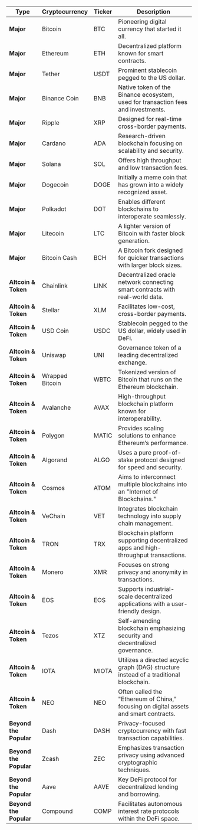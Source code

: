 | Type               | Cryptocurrency      | Ticker | Description                                                                   |
|--------------------|---------------------|--------|-------------------------------------------------------------------------------|
| **Major**        | Bitcoin             | BTC    | Pioneering digital currency that started it all.                             |
| **Major**        | Ethereum            | ETH    | Decentralized platform known for smart contracts.                            |
| **Major**        | Tether              | USDT   | Prominent stablecoin pegged to the US dollar.                                |
| **Major**        | Binance Coin        | BNB    | Native token of the Binance ecosystem, used for transaction fees and investments. |
| **Major**        | Ripple              | XRP    | Designed for real-time cross-border payments.                                |
| **Major**        | Cardano             | ADA    | Research-driven blockchain focusing on scalability and security.             |
| **Major**        | Solana              | SOL    | Offers high throughput and low transaction fees.                             |
| **Major**        | Dogecoin            | DOGE   | Initially a meme coin that has grown into a widely recognized asset.         |
| **Major**        | Polkadot            | DOT    | Enables different blockchains to interoperate seamlessly.                    |
| **Major**        | Litecoin            | LTC    | A lighter version of Bitcoin with faster block generation.                   |
| **Major**        | Bitcoin Cash        | BCH    | A Bitcoin fork designed for quicker transactions with larger block sizes.    |
| **Altcoin & Token** | Chainlink         | LINK   | Decentralized oracle network connecting smart contracts with real-world data.|
| **Altcoin & Token** | Stellar           | XLM    | Facilitates low-cost, cross-border payments.                                 |
| **Altcoin & Token** | USD Coin          | USDC   | Stablecoin pegged to the US dollar, widely used in DeFi.                     |
| **Altcoin & Token** | Uniswap           | UNI    | Governance token of a leading decentralized exchange.                        |
| **Altcoin & Token** | Wrapped Bitcoin   | WBTC   | Tokenized version of Bitcoin that runs on the Ethereum blockchain.             |
| **Altcoin & Token** | Avalanche         | AVAX   | High-throughput blockchain platform known for interoperability.              |
| **Altcoin & Token** | Polygon           | MATIC  | Provides scaling solutions to enhance Ethereum’s performance.                |
| **Altcoin & Token** | Algorand          | ALGO   | Uses a pure proof-of-stake protocol designed for speed and security.         |
| **Altcoin & Token** | Cosmos            | ATOM   | Aims to interconnect multiple blockchains into an "Internet of Blockchains." |
| **Altcoin & Token** | VeChain           | VET    | Integrates blockchain technology into supply chain management.               |
| **Altcoin & Token** | TRON              | TRX    | Blockchain platform supporting decentralized apps and high-throughput transactions. |
| **Altcoin & Token** | Monero            | XMR    | Focuses on strong privacy and anonymity in transactions.                     |
| **Altcoin & Token** | EOS               | EOS    | Supports industrial-scale decentralized applications with a user-friendly design. |
| **Altcoin & Token** | Tezos             | XTZ    | Self-amending blockchain emphasizing security and decentralized governance.  |
| **Altcoin & Token** | IOTA              | MIOTA  | Utilizes a directed acyclic graph (DAG) structure instead of a traditional blockchain. |
| **Altcoin & Token** | NEO               | NEO    | Often called the "Ethereum of China," focusing on digital assets and smart contracts. |
| **Beyond the Popular** | Dash          | DASH   | Privacy-focused cryptocurrency with fast transaction capabilities.           |
| **Beyond the Popular** | Zcash         | ZEC    | Emphasizes transaction privacy using advanced cryptographic techniques.      |
| **Beyond the Popular** | Aave          | AAVE   | Key DeFi protocol for decentralized lending and borrowing.                   |
| **Beyond the Popular** | Compound      | COMP   | Facilitates autonomous interest rate protocols within the DeFi space.          |
